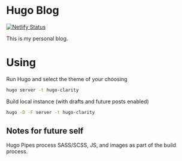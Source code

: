 # Hugo Blog

[![Netlify Status](https://api.netlify.com/api/v1/badges/a5f117ab-4776-4515-a322-53a9b48c020b/deploy-status)](https://app.netlify.com/sites/fervent-wilson-b1c416/deploys)

This is my personal blog.

# Using

Run Hugo and select the theme of your choosing

```bash
hugo server -t hugo-clarity
```

Build local instance (with drafts and future posts enabled)
```bash
hugo -D -F server -t hugo-clarity 
```


## Notes for future self

Hugo Pipes process SASS/SCSS, JS, and images as part of the build process.


